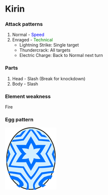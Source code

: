# Kirin

### Attack patterns
1. Normal - <span style="color:blue">Speed</span>
2. Enraged - <span style="color:green">Technical</span>
    - Lightning Strike: Single target
    - Thundercrack: All targets
    - Electric Charge: Back to Normal next turn

### Parts
1. Head - Slash (Break for knockdown)
2. Body - Slash

### Element weakness
Fire

### Egg pattern
![image info](../assets/kirin.png)